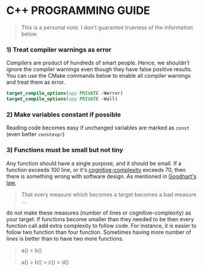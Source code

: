 # C++ PROGRAMMING GUIDE
> This is a personal note. I don't guarantee trueness of the information below.
### 1) Treat compiler warnings as error
Compilers are product of hundreds of smart people. Hence, we shouldn't ignore the compiler warnings even though they have false positive results. You can use the CMake commands below to enable all compiler warnings and treat them as error.

``` cmake
target_compile_options(app PRIVATE -Werror)
target_compile_options(app PRIVATE -Wall)
```

### 2) Make variables constant if possible
Reading code becomes easy if unchanged variables are marked as `const` (even better `constexpr`)

### 3) Functions must be small but not tiny
Any function should have a single purpose, and it should be small. If a function exceeds 100 line, or it's [cognitive-complexity](https://clang.llvm.org/extra/clang-tidy/checks/readability/function-cognitive-complexity.html) exceeds 70, then there is something wrong with software design. As mentioned in [Goodhart's law](https://en.wikipedia.org/wiki/Goodhart%27s_law),
> That every measure which becomes a target becomes a bad measure ...

do not make these measures (number of lines or cognitive-complexity) as your target. If functions become smaller than they needed to be then every function call add extra complexity to follow code. For instance, it is easier to follow two function than four function. Sometimes having more number of lines is better than to have two more functions.
> a() > b()

> a() > b() > c() > d()
